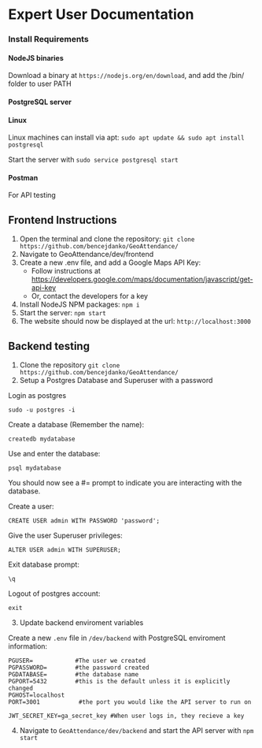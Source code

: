 # Expert User Documentation

### Install Requirements
#### NodeJS binaries

Download a binary at `https://nodejs.org/en/download`, and add the /bin/ folder to user PATH

#### PostgreSQL server
#### Linux   
Linux machines can install via apt: `sudo apt update && sudo apt install postgresql`

Start the server with `sudo service postgresql start`

#### Postman

For API testing

## Frontend Instructions

1. Open the terminal and clone the repository: `git clone https://github.com/bencejdanko/GeoAttendance/`
2. Navigate to GeoAttendance/dev/frontend
3. Create a new .env file, and add a Google Maps API Key:
    - Follow instructions at https://developers.google.com/maps/documentation/javascript/get-api-key
    - Or, contact the developers for a key
4. Install NodeJS NPM packages: `npm i`
5. Start the server: `npm start`
6. The website should now be displayed at the url: `http://localhost:3000`

## Backend testing
1. Clone the repository `git clone https://github.com/bencejdanko/GeoAttendance/`
2. Setup a Postgres Database and Superuser with a password

Login as postgres
    
`sudo -u postgres -i`

Create a database (Remember the name):

`createdb mydatabase`

Use and enter the database:

`psql mydatabase`

 You should now see a #= prompt to indicate you are interacting with the database.

Create a user:
    
`CREATE USER admin WITH PASSWORD 'password';`

Give the user Superuser privileges:

`ALTER USER admin WITH SUPERUSER;`

Exit database prompt:

`\q`

Logout of postgres account:

`exit`

3. Update backend enviroment variables

Create a new `.env` file in `/dev/backend` with PostgreSQL enviroment information:

```
PGUSER=            #The user we created
PGPASSWORD=        #the password created
PGDATABASE=        #the database name
PGPORT=5432        #this is the default unless it is explicitly changed
PGHOST=localhost    
PORT=3001           #the port you would like the API server to run on

JWT_SECRET_KEY=ga_secret_key #When user logs in, they recieve a key
```

4. Navigate to `GeoAttendance/dev/backend` and start the API server with `npm start`
